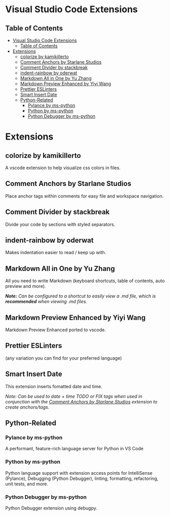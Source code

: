 # Visual Studio Code Extensions

## Table of Contents
- [Visual Studio Code Extensions](#visual-studio-code-extensions)
  - [Table of Contents](#table-of-contents)
- [Extensions](#extensions)
  - [colorize by kamikillerto](#colorize-by-kamikillerto)
  - [Comment Anchors by Starlane Studios](#comment-anchors-by-starlane-studios)
  - [Comment Divider by stackbreak](#comment-divider-by-stackbreak)
  - [indent-rainbow by oderwat](#indent-rainbow-by-oderwat)
  - [Markdown All in One by Yu Zhang](#markdown-all-in-one-by-yu-zhang)
  - [Markdown Preview Enhanced by Yiyi Wang](#markdown-preview-enhanced-by-yiyi-wang)
  - [Prettier ESLinters](#prettier-eslinters)
  - [Smart Insert Date](#smart-insert-date)
  - [Python-Related](#python-related)
    - [Pylance by ms-python](#pylance-by-ms-python)
    - [Python by ms-python](#python-by-ms-python)
    - [Python Debugger by ms-python](#python-debugger-by-ms-python)

# Extensions

## colorize by kamikillerto

A vscode extension to help visualize css colors in files.

## Comment Anchors by Starlane Studios

Place anchor tags within comments for easy file and workspace navigation.

## Comment Divider by stackbreak

Divide your code by sections with styled separators.

## indent-rainbow by oderwat

Makes indentation easier to read / keep up with.

## Markdown All in One by Yu Zhang

All you need to write Markdown (keyboard shortcuts, table of contents, auto preview and more).

***Note:*** *Can be configured to a shortcut to easily view a .md file, which is ***recommended*** when viewing .md files.*

## Markdown Preview Enhanced by Yiyi Wang

Markdown Preview Enhanced ported to vscode.

## Prettier ESLinters

(any variation you can find for your preferred language)

## Smart Insert Date

This extension inserts fomatted date and time.

*Note: Can be used to date + time TODO or FIX tags when used in conjunction with the [Comment Anchors by Starlane Studios](#comment-anchors-by-starlane-studios) extension to create anchors/tags.*

## Python-Related

### Pylance by ms-python

A performant, feature-rich language server for Python in VS Code

### Python by ms-python

Python language support with extension access points for IntelliSense (Pylance), Debugging (Python Debugger), linting, formatting, refactoring, unit tests, and more.

### Python Debugger by ms-python

Python Debugger extension using debugpy.